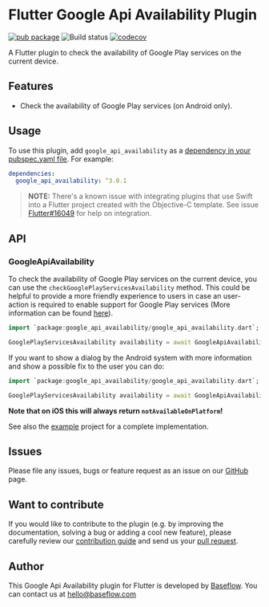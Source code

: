 # Flutter Google Api Availability Plugin  

[![pub package](https://img.shields.io/pub/v/google_api_availability.svg)](https://pub.dartlang.org/packages/google_api_availability) ![Build status](https://github.com/Baseflow/flutter-google-api-availability/workflows/google_api_availability/badge.svg?branch=master) [![codecov](https://codecov.io/gh/Baseflow/flutter-google-api-availability/branch/master/graph/badge.svg)](https://codecov.io/gh/Baseflow/flutter-google-api-availability)

A Flutter plugin to check the availability of Google Play services on the current device. 

## Features

* Check the availability of Google Play services (on Android only).

## Usage

To use this plugin, add `google_api_availability` as a [dependency in your pubspec.yaml file](https://flutter.io/platform-plugins/). For example:

```yaml
dependencies:
  google_api_availability: ^3.0.1
```

> **NOTE:** There's a known issue with integrating plugins that use Swift into a Flutter project created with the Objective-C template. See issue [Flutter#16049](https://github.com/flutter/flutter/issues/16049) for help on integration.

## API

### GoogleApiAvailability

To check the availability of Google Play services on the current device, you can use the `checkGooglePlayServicesAvailability` method. This could be helpful to provide a more friendly experience to users in case an user-action is required to enable support for Google Play services (More information can be found [here](https://developers.google.com/android/guides/setup)). 

``` dart
import `package:google_api_availability/google_api_availability.dart`;

GooglePlayServicesAvailability availability = await GoogleApiAvailability.instance.checkGooglePlayServicesAvailability();
```

If you want to show a dialog by the Android system with more information and show a possible fix to the user you can do:

``` dart
import `package:google_api_availability/google_api_availability.dart`;

GooglePlayServicesAvailability availability = await GoogleApiAvailability.instance.checkGooglePlayServicesAvailability(true);
```

**Note that on iOS this will always return `notAvailableOnPlatform`!**

See also the [example](example/lib/main.dart) project for a complete implementation.

## Issues

Please file any issues, bugs or feature request as an issue on our [GitHub](https://github.com/BaseflowIT/flutter-google-api-availability/issues) page.

## Want to contribute

If you would like to contribute to the plugin (e.g. by improving the documentation, solving a bug or adding a cool new feature), please carefully review our [contribution guide](CONTRIBUTING.md) and send us your [pull request](https://github.com/BaseflowIT/flutter-google-api-availability/pulls).

## Author

This Google Api Availability plugin for Flutter is developed by [Baseflow](https://baseflow.com). You can contact us at <hello@baseflow.com>
